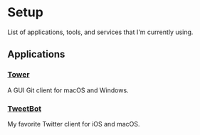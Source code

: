 # Setup

List of applications, tools, and services that I'm currently using.

## Applications

### [Tower](https://www.git-tower.com)

A GUI Git client for macOS and Windows.

### [TweetBot](https://tapbots.com/tweetbot/)

My favorite Twitter client for iOS and macOS.
